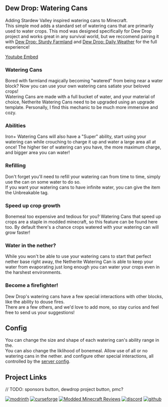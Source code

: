 ## Dew Drop: Watering Cans

Adding Stardew Valley inspired watering cans to Minecraft.  
This simple mod adds a standard set of watering cans that are primarily used to water crops.
This mod was designed specifically for Dew Drop project and works great in any survival world, but we reccomend pairing it with [Dew Drop: Sturdy Farmland]() and [Dew Drop: Daily Weather]() for the full experience!

[Youtube Embed]()


### Watering Cans
Bored with farmland magically becoming "watered" from being near a water block? Now you can use your own watering cans satiate your beloved crops!  
Watering Cans are made with a full bucket of water, and your material of choice, Netherite Watering Cans need to be upgraded using an upgrade template.
Personally, I find this mechanic to be much more immersive and cozy.  

### Abilities
Iron+ Watering Cans will also have a "Super" ability, start using your watering can while crouching to charge it up and water a large area all at once!
The higher tier of watering can you have, the more maximum charge, and bigger area you can water!   

### Refilling
Don't forget you'll need to refill your watering can from time to time, simply use the can on some water to do so.  
If you want your watering cans to have infinite water, you can give the item the Unbreakable tag.

### Speed up crop growth
Bonemeal too expensive and tedious for you? Watering Cans that speed up crops are a staple in modded minecraft, so this feature can be found here too.
By default there's a chance crops watered with your watering can will grow faster!  


### Water in the nether?
While you won't be able to use your watering cans to start that perfect nether base right away, the Netherite Watering Can is able to keep your water from evaporating just long enough you can water your crops even in the harshest environments.  

### Become a firefighter!
Dew Drop's watering cans have a few special interactions with other blocks, like the ability to douse fires.  
There are a few others, and we'd love to add more, so stay curios and feel free to send us your suggestions!  

## Config
You can change the size and shape of each watering can's ability range in the.  
You can also change the liklihood of bonemeal.
Allow use of all or no watering cans in the nether.
and configure other special interactions, all controlled by the [server config]().

## Project Links
// TODO: sponsors button, dewdrop project button, pmc?

[![modrinth](https://cdn.jsdelivr.net/npm/@intergrav/devins-badges@3/assets/cozy-minimal/available/modrinth_vector.svg)](https://modrinth.com/user/coolbot100s) [![curseforge](https://cdn.jsdelivr.net/npm/@intergrav/devins-badges@3/assets/cozy-minimal/available/curseforge_vector.svg)](https://www.curseforge.com/members/coolbot100s/projects) [![Modded Minecraft Reviews](https://raw.githubusercontent.com/intergrav/devins-badges/c7fd18efdadd1c3f12ae56b49afd834640d2d797/assets/cozy-minimal/available/mmcreviews_vector.svg)](https://mmcreviews.com/owner/coolbot100s/) [![discord](https://cdn.jsdelivr.net/npm/@intergrav/devins-badges@3/assets/cozy-minimal/social/discord-singular_vector.svg)](https://discord.gg/qxRVkGDjdJ) [![github](https://cdn.jsdelivr.net/npm/@intergrav/devins-badges@3/assets/cozy-minimal/available/github_vector.svg)](https://github.com/coolbot100s/Dew-Drop-Watering-Cans) 



